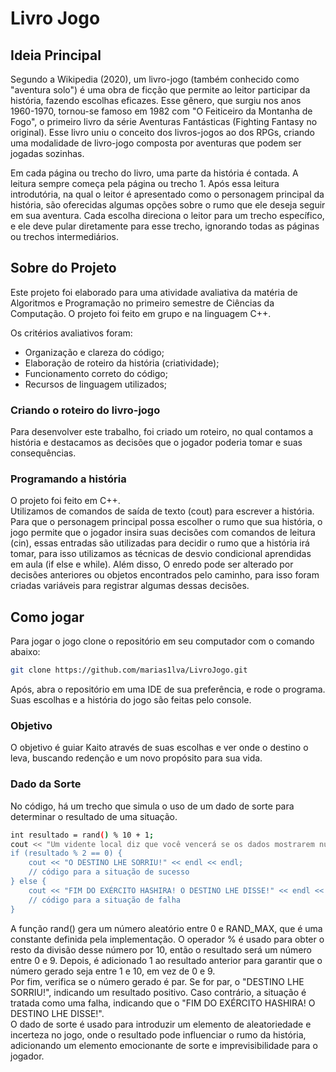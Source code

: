 # Livro Jogo

## Ideia Principal
Segundo a Wikipedia (2020), um livro-jogo (também conhecido como "aventura solo") é uma obra de ficção que permite ao leitor participar da história, fazendo escolhas eficazes. Esse gênero, que surgiu nos anos 1960-1970, tornou-se famoso em 1982 com "O Feiticeiro da Montanha de Fogo", o primeiro livro da série Aventuras Fantásticas (Fighting Fantasy no original). Esse livro uniu o conceito dos livros-jogos ao dos RPGs, criando uma modalidade de livro-jogo composta por aventuras que podem ser jogadas sozinhas.

Em cada página ou trecho do livro, uma parte da história é contada. A leitura sempre começa pela página ou trecho 1. Após essa leitura introdutória, na qual o leitor é apresentado como o personagem principal da história, são oferecidas algumas opções sobre o rumo que ele deseja seguir em sua aventura. Cada escolha direciona o leitor para um trecho específico, e ele deve pular diretamente para esse trecho, ignorando todas as páginas ou trechos intermediários.

## Sobre do Projeto

Este projeto foi elaborado para uma atividade avaliativa da matéria de Algoritmos e Programação no primeiro semestre de Ciências da Computação. O projeto foi feito em grupo e na linguagem C++.

Os critérios avaliativos foram: 
- Organização e clareza do código;
- Elaboração de roteiro da história (criatividade);
- Funcionamento correto do código;
- Recursos de linguagem utilizados;

### Criando o roteiro do livro-jogo
Para desenvolver este trabalho, foi criado um roteiro, no qual contamos a história e destacamos as decisões que o jogador poderia tomar e suas consequências.

### Programando a história
O projeto foi feito em C++.\
Utilizamos de comandos de saída de texto (cout) para escrever a história.
Para que o personagem principal possa escolher o rumo que sua história, o jogo permite que o jogador insira suas decisões com comandos de leitura (cin), essas entradas são utilizadas para decidir o rumo que a história irá tomar, para isso utilizamos as técnicas de desvio condicional aprendidas em aula (if else e while). Além disso, O enredo pode ser alterado por decisões anteriores ou objetos encontrados pelo caminho, para isso foram criadas variáveis para registrar algumas dessas decisões.


## Como jogar
Para jogar o jogo clone o repositório em seu computador com o comando abaixo:
```bash
git clone https://github.com/marias1lva/LivroJogo.git
```
Após, abra o repositório em uma IDE de sua preferência, e rode o programa. Suas escolhas e a história do jogo são feitas pelo console.


### Objetivo
O objetivo é guiar Kaito através de suas escolhas e ver onde o destino o leva, buscando redenção e um novo propósito para sua vida.

### Dado da Sorte
No código, há um trecho que simula o uso de um dado de sorte para determinar o resultado de uma situação.
```bash
int resultado = rand() % 10 + 1;
cout << "Um vidente local diz que você vencerá se os dados mostrarem números pares. Seu resultado é: " << resultado << endl << endl;
if (resultado % 2 == 0) {
    cout << "O DESTINO LHE SORRIU!" << endl << endl;
    // código para a situação de sucesso
} else {
    cout << "FIM DO EXÉRCITO HASHIRA! O DESTINO LHE DISSE!" << endl << endl;
    // código para a situação de falha
}
```
A função rand() gera um número aleatório entre 0 e RAND_MAX, que é uma constante definida pela implementação. O operador % é usado para obter o resto da divisão desse número por 10, então o resultado será um número entre 0 e 9. Depois, é adicionado 1 ao resultado anterior para garantir que o número gerado seja entre 1 e 10, em vez de 0 e 9.\
Por fim, verifica se o número gerado é par. Se for par, o "DESTINO LHE SORRIU!", indicando um resultado positivo. Caso contrário, a situação é tratada como uma falha, indicando que o "FIM DO EXÉRCITO HASHIRA! O DESTINO LHE DISSE!".\
O dado de sorte é usado para introduzir um elemento de aleatoriedade e incerteza no jogo, onde o resultado pode influenciar o rumo da história, adicionando um elemento emocionante de sorte e imprevisibilidade para o jogador.




